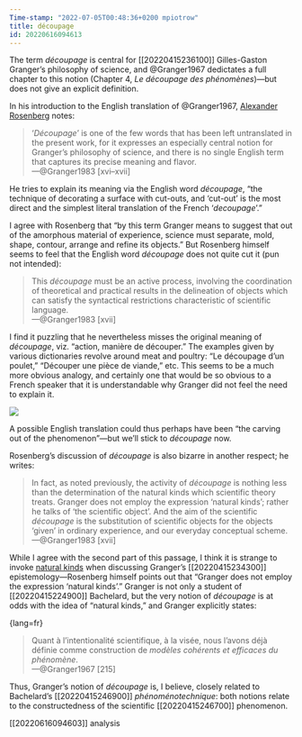 ```yaml
---
Time-stamp: "2022-07-05T00:48:36+0200 mpiotrow"
title: découpage
id: 20220616094613
---
```


The term *découpage* is central for [[20220415236100]] Gilles-Gaston Granger’s philosophy of science, and @Granger1967 dedictates a full chapter to this notion (Chapter 4, *Le découpage des phénomènes*)—but does not give an explicit definition.

In his introduction to the English translation of @Granger1967, [Alexander Rosenberg](https://en.wikipedia.org/wiki/Alexander_Rosenberg) notes:

> ‘*Découpage*’ is one of the few words that has been left untranslated in the present work, for it expresses an especially central notion for Granger’s philosophy of science, and there is no single English term that captures its precise meaning and flavor.  
—@Granger1983 [xvi–xvii]

He tries to explain its meaning via the English word *découpage*, “the technique of decorating a surface with cut-outs, and ‘cut-out’ is the most direct and the simplest literal translation of the French ‘*decoupage*’.”

I agree with Rosenberg that “by this term Granger means to suggest that out of the amorphous material of experience, science must separate, mold, shape, contour, arrange and refine its objects.”  But Rosenberg himself seems to feel that the English word *découpage* does not quite cut it (pun not intended):

> This *découpage* must be an active process, involving the coordination of theoretical and practical results in the delineation of objects which can satisfy the syntactical restrictions characteristic of scientific language.  
—@Granger1983 [xvii]

I find it puzzling that he nevertheless misses the original meaning of *découpage*, viz. “action, manière de découper.”  The examples given by various dictionaries revolve around meat and poultry: “Le découpage d’un poulet,” “Découper une pièce de viande,” etc.  This seems to be a much more obvious analogy, and certainly one that would be so obvious to a French speaker that it is understandable why Granger did not feel the need to explain it.

![](http://www.boucherie-cornedor.fr/media/images/upload/boucherie/boeuf.png)

A possible English translation could thus perhaps have been “the carving out of the phenomenon”—but we’ll stick to *découpage* now.

Rosenberg’s discussion of *découpage* is also bizarre in another respect; he writes:

> In fact, as noted previously, the activity of *découpage* is nothing less than the determination of the natural kinds which scientific theory treats.  Granger does not employ the expression ‘natural kinds’; rather he talks of ‘the scientific object’.  And the aim of the scientific *découpage* is the substitution of scientific objects for the objects ‘given’ in ordinary experience, and our everyday conceptual scheme.  
—@Granger1983 [xvii]

While I agree with the second part of this passage, I think it is strange to invoke [natural kinds](https://plato.stanford.edu/entries/natural-kinds/) when discussing Granger’s [[20220415234300]] epistemology—Rosenberg himself points out that “Granger does not employ the expression ‘natural kinds’.”  Granger is not only a student of [[20220415224900]] Bachelard, but the very notion of *découpage* is at odds with the idea of “natural kinds,” and Granger explicitly states:

{lang=fr}
> Quant à l’intentionalité scientifique, à la visée, nous l’avons déjà définie comme construction de *modèles cohérents et efficaces du phénomène*.  
—@Granger1967 [215]

Thus, Granger’s notion of *découpage* is, I believe, closely related to Bachelard’s [[20220415246900]] *phénoménotechnique*: both notions relate to the constructedness of the scientific [[20220415246700]] phenomenon.


[[20220616094603]] analysis


